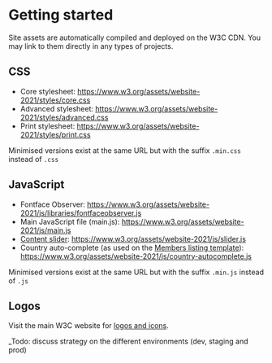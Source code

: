 # Getting started

Site assets are automatically compiled and deployed on the W3C CDN. You may link to them directly in any types of projects.

## CSS

- Core stylesheet: https://www.w3.org/assets/website-2021/styles/core.css
- Advanced stylesheet: https://www.w3.org/assets/website-2021/styles/advanced.css
- Print stylesheet: https://www.w3.org/assets/website-2021/styles/print.css

Minimised versions exist at the same URL but with the suffix `.min.css` instead of `.css`

## JavaScript

- Fontface Observer: https://www.w3.org/assets/website-2021/js/libraries/fontfaceobserver.js
- Main JavaScript file (main.js): https://www.w3.org/assets/website-2021/js/main.js
- [Content slider](components/slider.md): https://www.w3.org/assets/website-2021/js/slider.js
- Country auto-complete (as used on the [Members listing template](templates/listings.md)): https://www.w3.org/assets/website-2021/js/country-autocomplete.js

Minimised versions exist at the same URL but with the suffix `.min.js` instead of `.js`

## Logos

Visit the main W3C website for [logos and icons](https://www.w3.org/policies/logos/).

_Todo: discuss strategy on the different environments (dev, staging and prod)